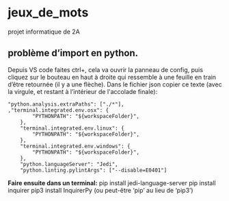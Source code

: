 # jeux_de_mots
projet informatique de 2A

## problème d’import en python.
Depuis VS code faites ctrl+, cela va ouvrir la panneau de config, puis cliquez sur le bouteau en haut à droite qui ressemble à une feuille en train d’être retournée (il y a une flèche). Dans le fichier json copier ce texte (avec la virgule, et restant à l’intérieur de l'accolade finale):
 
```
"python.analysis.extraPaths": ["./*"],
,"terminal.integrated.env.osx": {
    	"PYTHONPATH": "${workspaceFolder}",
	},
	"terminal.integrated.env.linux": {
    	"PYTHONPATH": "${workspaceFolder}",
	},
	"terminal.integrated.env.windows": {
    	"PYTHONPATH": "${workspaceFolder}",
	}, 
	"python.languageServer": "Jedi",
    "python.linting.pylintArgs": ["--disable=E0401"]
```

**Faire ensuite dans un terminal:**
pip install jedi-language-server
pip install inquirer
pip3 install InquirerPy   (ou peut-être ‘pip’ au lieu de ‘pip3’)
